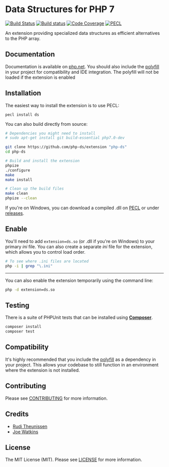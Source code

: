 # Data Structures for PHP 7

[![Build Status](https://travis-ci.org/php-ds/extension.svg?branch=master)](https://travis-ci.org/php-ds/extension)
[![Build status](https://ci.appveyor.com/api/projects/status/dbcssp6flml2gher?svg=true)](https://ci.appveyor.com/project/rtheunissen/extension)
[![Code Coverage](https://scrutinizer-ci.com/g/php-ds/polyfill/badges/coverage.png?b=master)](https://scrutinizer-ci.com/g/php-ds/polyfill/?branch=master)
[![PECL](https://img.shields.io/badge/PECL-1.1.4-blue.svg)](https://pecl.php.net/package/ds)

An extension providing specialized data structures as efficient alternatives to the PHP array.

## Documentation

Documentation is available on [php.net](http://docs.php.net/manual/en/book.ds.php). You should also include the [polyfill](https://github.com/php-ds/polyfill) in your project for compatibility and IDE integration. The polyfill will not be loaded if the extension is enabled

## Installation

The easiest way to install the extension is to use PECL:

```
pecl install ds
```


You can also build directly from source:

```bash
# Dependencies you might need to install
# sudo apt-get install git build-essential php7.0-dev

git clone https://github.com/php-ds/extension "php-ds"
cd php-ds

# Build and install the extension
phpize
./configure
make 
make install

# Clean up the build files
make clean
phpize --clean
```

If you're on Windows, you can download a compiled .dll on [PECL](https://pecl.php.net/package/ds) or under [releases](https://github.com/php-ds/extension/releases).

## Enable

You'll need to add `extension=ds.so`  (or .dll if you're on Windows) to your primary *ini* file.
You can also create a separate *ini* file for the extension, which allows you to control load order.

```bash
# To see where .ini files are located
php -i | grep "\.ini"
```

---

You can also enable the extension temporarily using the command line:

```bash
php -d extension=ds.so
```

## Testing

There is a suite of PHPUnit tests that can be installed using [**Composer**](https://getcomposer.org/doc/00-intro.md#installation-linux-unix-osx).

``` bash
composer install
composer test
```

## Compatibility

It's highly recommended that you include the [polyfill](https://github.com/php-ds/polyfill) as a dependency in your project. This allows your codebase to still function in an environment where the extension is not installed. 

## Contributing

Please see [CONTRIBUTING](CONTRIBUTING.md) for more information.

## Credits

- [Rudi Theunissen](https://github.com/rtheunissen)
- [Joe Watkins](https://github.com/krakjoe)

## License

The MIT License (MIT). Please see [LICENSE](LICENSE.md) for more information.
